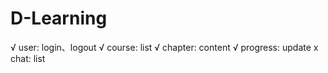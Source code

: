 # D-Learning

√ user: login、logout
√ course: list
√ chapter: content
√ progress: update
x chat: list

